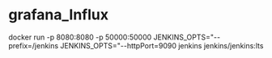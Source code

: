 # grafana_Influx

 docker run -p 8080:8080 -p 50000:50000 JENKINS_OPTS="--prefix=/jenkins JENKINS_OPTS="--httpPort=9090 jenkins jenkins/jenkins:lts

